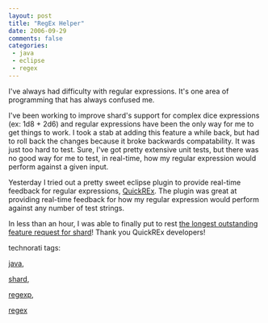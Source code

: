 ```yaml
---
layout: post
title: "RegEx Helper"
date: 2006-09-29
comments: false
categories:
 - java
 - eclipse
 - regex
---
```


I've always had difficulty with regular expressions. It's one area of programming that has always confused me.

   
   
I've been working to improve shard's support for complex dice expressions (ex: 1d8 + 2d6) and regular expressions have been the only way for me to get things to work. I took a stab at adding this feature a while back, but had to roll back the changes because it broke backwards compatability. It was just too hard to test. Sure, I've got pretty extensive unit tests, but there was no good way for me to test, in real-time, how my regular expression would perform against a given input.

   
   
Yesterday I tried out a pretty sweet eclipse plugin to provide real-time feedback for regular expressions, [QuickREx](http://www.bastian-bergerhoff.com/eclipse/features/web/QuickREx/toc.html). The plugin was great at providing real-time feedback for how my regular expression would perform against any number of test strings.

   
   
In less than an hour, I was able to finally put to rest [the longest outstanding feature request for shard](http://wiki.codecrate.com/display/SHA/2006/09/28/1d6+Plus+2d8+%3D+FUN)! Thank you QuickREx developers!
   
   
   
   
   
technorati tags:
   
[java](http://technorati.com/tag/java),
   
[shard](http://technorati.com/tag/shard),
   
[regexp](http://technorati.com/tag/regexp),
   
[regex](http://technorati.com/tag/regex)
   
   
